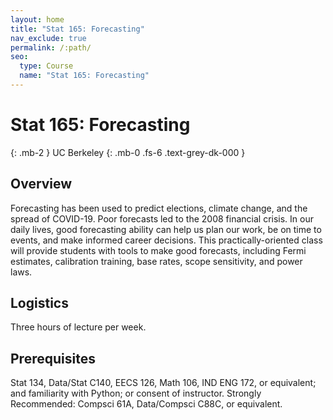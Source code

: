 ```yaml
---
layout: home
title: "Stat 165: Forecasting"
nav_exclude: true
permalink: /:path/
seo:
  type: Course
  name: "Stat 165: Forecasting"
---
```


# Stat 165: Forecasting
{: .mb-2 }
UC Berkeley
{: .mb-0 .fs-6 .text-grey-dk-000 }




## Overview

Forecasting has been used to predict elections, climate change, and the spread of COVID-19. Poor forecasts led to the 2008 financial crisis. In our daily lives, good forecasting ability can help us plan our work, be on time to events, and make informed career decisions. This practically-oriented class will provide students with tools to make good forecasts, including Fermi estimates, calibration training, base rates, scope sensitivity, and power laws.

## Logistics

Three hours of lecture per week. 

## Prerequisites

Stat 134, Data/Stat C140, EECS 126, Math 106, IND ENG 172, or equivalent; and familiarity with Python; or consent of instructor. Strongly Recommended: Compsci 61A, Data/Compsci C88C, or equivalent.
